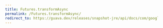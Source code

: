 ```yaml
---
title: Futures.transformAsync
permalink: /Futures.transformAsync/
redirect_to: https://guava.dev/releases/snapshot-jre/api/docs/com/google/common/util/concurrent/Futures.html#transformAsync-com.google.common.util.concurrent.ListenableFuture-com.google.common.util.concurrent.AsyncFunction-java.util.concurrent.Executor-
---
```

